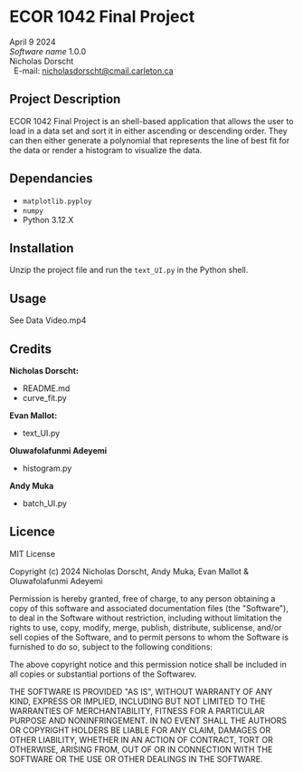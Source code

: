 # ECOR 1042 Final Project

April 9 2024 \
_Software name_ 1.0.0 \
Nicholas Dorscht  
&nbsp; E-mail: nicholasdorscht@cmail.carleton.ca

## Project Description

ECOR 1042 Final Project is an shell-based application that allows the user to load in a data set and sort it in either ascending or descending order. They can then either generate a polynomial that represents the line of best fit for the data or render a histogram to visualize the data.

## Dependancies

- `matplotlib.pyploy`
- `numpy`
- Python 3.12.X

## Installation

Unzip the project file and run the `text_UI.py` in the Python shell.

## Usage

See Data Video.mp4

## Credits

**Nicholas Dorscht:**

- README.md
- curve_fit.py

**Evan Mallot:**

- text_UI.py

**Oluwafolafunmi Adeyemi**

- histogram.py

**Andy Muka**

- batch_UI.py

## Licence

MIT License

Copyright (c) 2024 Nicholas Dorscht, Andy Muka, Evan Mallot & Oluwafolafunmi Adeyemi

Permission is hereby granted, free of charge, to any person obtaining a copy
of this software and associated documentation files (the "Software"), to deal
in the Software without restriction, including without limitation the rights
to use, copy, modify, merge, publish, distribute, sublicense, and/or sell
copies of the Software, and to permit persons to whom the Software is
furnished to do so, subject to the following conditions:

The above copyright notice and this permission notice shall be included in all
copies or substantial portions of the Softwarev.

THE SOFTWARE IS PROVIDED "AS IS", WITHOUT WARRANTY OF ANY KIND, EXPRESS OR
IMPLIED, INCLUDING BUT NOT LIMITED TO THE WARRANTIES OF MERCHANTABILITY,
FITNESS FOR A PARTICULAR PURPOSE AND NONINFRINGEMENT. IN NO EVENT SHALL THE
AUTHORS OR COPYRIGHT HOLDERS BE LIABLE FOR ANY CLAIM, DAMAGES OR OTHER
LIABILITY, WHETHER IN AN ACTION OF CONTRACT, TORT OR OTHERWISE, ARISING FROM,
OUT OF OR IN CONNECTION WITH THE SOFTWARE OR THE USE OR OTHER DEALINGS IN THE
SOFTWARE.
